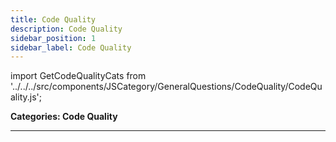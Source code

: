 ```yaml
---
title: Code Quality
description: Code Quality
sidebar_position: 1
sidebar_label: Code Quality
---
```


import GetCodeQualityCats from '../../../src/components/JSCategory/GeneralQuestions/CodeQuality/CodeQuality.js';

**Categories: Code Quality**

<GetCodeQualityCats />

---
